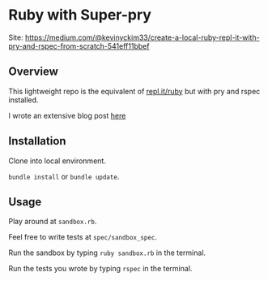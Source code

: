 # Ruby with Super-pry

Site: https://medium.com/@kevinyckim33/create-a-local-ruby-repl-it-with-pry-and-rspec-from-scratch-541eff11bbef

## Overview

This lightweight repo is the equivalent of [repl.it/ruby](https://repl.it/languages/ruby) but with pry and rspec installed.

I wrote an extensive blog post [here](https://medium.com/@kevinyckim33/create-a-local-ruby-repl-it-with-pry-and-rspec-from-scratch-541eff11bbef)

## Installation

Clone into local environment.

`bundle install` or `bundle update`.


## Usage

Play around at `sandbox.rb`.

Feel free to write tests at `spec/sandbox_spec`.

Run the sandbox by typing `ruby sandbox.rb` in the terminal.

Run the tests you wrote by typing `rspec` in the terminal.
